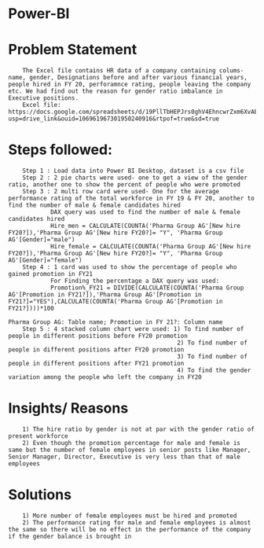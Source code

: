 # Power-BI
# Problem Statement
        The Excel file contains HR data of a company containing colums- name, gender, Designations before and after various financial years, people hired in FY 20, perforamnce rating, people leaving the company etc. We had find out the reason for gender ratio imbalance in         Executive positions.
        Excel file: https://docs.google.com/spreadsheets/d/19PllTbHEPJrs0ghV4EhncwrZxm6XvAE6/edit?usp=drive_link&ouid=106961967301950240916&rtpof=true&sd=true

# Steps followed:
        Step 1 : Load data into Power BI Desktop, dataset is a csv file
        Step 2 : 2 pie charts were used- one to get a view of the gender ratio, another one to show the percent of people who were promoted
        Step 3 : 2 multi row card were used- One for the average performance rating of the total workforce in FY 19 & FY 20, another to find the number of male & female candidates hired
                DAX query was used to find the number of male & female candidates hired
                Hire_men = CALCULATE(COUNTA('Pharma Group AG'[New hire FY20?]),'Pharma Group AG'[New hire FY20?]= "Y", 'Pharma Group AG'[Gender]="male")
                Hire_female = CALCULATE(COUNTA('Pharma Group AG'[New hire FY20?]),'Pharma Group AG'[New hire FY20?]= "Y", 'Pharma Group AG'[Gender]="female")
        Step 4 : 1 card was used to show the percentage of people who gained promotion in FY21
                For Finding the percentage a DAX query was used:
                Promotion%_FY21 = DIVIDE(CALCULATE(COUNTA('Pharma Group AG'[Promotion in FY21?]),'Pharma Group AG'[Promotion in FY21?]="YES"),CALCULATE(COUNTA('Pharma Group AG'[Promotion in FY21?])))*100
                                                                            Pharma Group AG: Table name; Promotion in FY 21?: Column name
        Step 5 : 4 stacked column chart were used: 1) To find number of people in different positions before FY20 promotion
                                                    2) To find number of people in different positions after FY20 promotion
                                                    3) To find number of people in different positions after FY21 promotion
                                                    4) To find the gender variation among the people who left the company in FY20

 # Insights/ Reasons
        1) The hire ratio by gender is not at par with the gender ratio of present workforce
        2) Even though the promotion percentage for male and female is same but the number of female employees in senior posts like Manager, Senior Manager, Director, Executive is very less than that of male employees

 # Solutions
        1) More number of female employees must be hired and promoted
        2) The performance rating for male and female employees is almost the same so there will be no effect in the performance of the company if the gender balance is brought in
